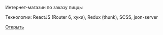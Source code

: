 Интернет-магазин по заказу пиццы

Технологии: ReactJS (Router 6, хуки), Redux (thunk), SCSS, json-server

[Открыть](https://tsartsartsar.github.io/react-pizza/)